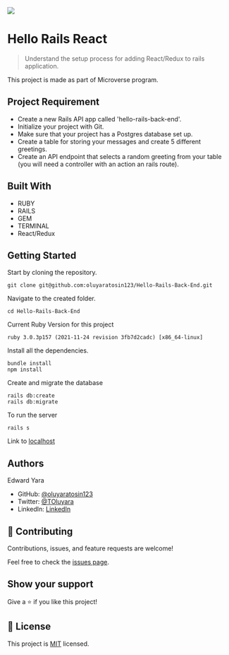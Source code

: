 ![](https://img.shields.io/badge/Microverse-blueviolet)

# Hello Rails React

> Understand the setup process for adding React/Redux to rails application.

This project is made as part of Microverse program.

## Project Requirement

 - Create a new Rails API app called 'hello-rails-back-end'.
 - Initialize your project with Git.
 - Make sure that your project has a Postgres database set up. 
 - Create a table for storing your messages and create 5 different greetings. 
 - Create an API endpoint that selects a random greeting from your table (you will need a controller with an action an rails route).

## Built With

- RUBY
- RAILS
- GEM
- TERMINAL
- React/Redux

## Getting Started

Start by cloning the repository.

```
git clone git@github.com:oluyaratosin123/Hello-Rails-Back-End.git
```

Navigate to the created folder.

```
cd Hello-Rails-Back-End
```

Current Ruby Version for this project

```
ruby 3.0.3p157 (2021-11-24 revision 3fb7d2cadc) [x86_64-linux]
```

Install all the dependencies.

```
bundle install
npm install
```

Create and migrate the database

```
rails db:create
rails db:migrate
```

To run the server

```
rails s
```

Link to [localhost](http://localhost:3000/)

## Authors
Edward Yara  
- GitHub: [@oluyaratosin123](https://github.com/oluyaratosin123)
- Twitter: [@TOluyara](https://twitter.com/TOluyara)
- LinkedIn: [LinkedIn](https://www.linkedin.com/in/edward-oluyara/)


## 🤝 Contributing

Contributions, issues, and feature requests are welcome!

Feel free to check the [issues page](../../issues/).

## Show your support

Give a ⭐️ if you like this project!

## 📝 License

This project is [MIT](./MIT.md) licensed.
